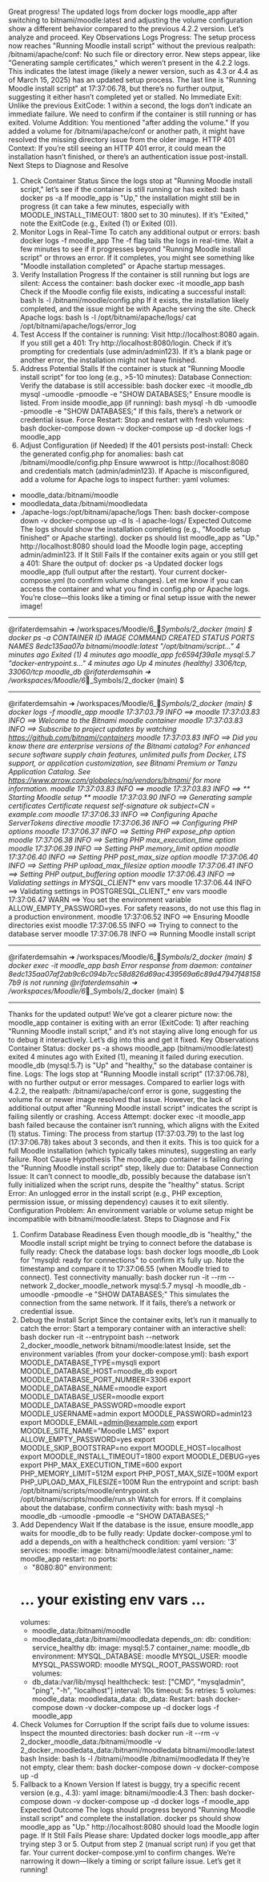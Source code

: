 Great progress! The updated logs from docker logs moodle_app after switching to bitnami/moodle:latest and adjusting the volume configuration show a different behavior compared to the previous 4.2.2 version. Let’s analyze and proceed.
Key Observations
Logs Progress:
The setup process now reaches "Running Moodle install script" without the previous realpath: /bitnami/apache/conf: No such file or directory error.
New steps appear, like "Generating sample certificates," which weren’t present in the 4.2.2 logs. This indicates the latest image (likely a newer version, such as 4.3 or 4.4 as of March 15, 2025) has an updated setup process.
The last line is "Running Moodle install script" at 17:37:06.78, but there’s no further output, suggesting it either hasn’t completed yet or stalled.
No Immediate Exit:
Unlike the previous ExitCode: 1 within a second, the logs don’t indicate an immediate failure. We need to confirm if the container is still running or has exited.
Volume Addition:
You mentioned "after adding the volume." If you added a volume for /bitnami/apache/conf or another path, it might have resolved the missing directory issue from the older image.
HTTP 401 Context:
If you’re still seeing an HTTP 401 error, it could mean the installation hasn’t finished, or there’s an authentication issue post-install.
Next Steps to Diagnose and Resolve
1. Check Container Status
Since the logs stop at "Running Moodle install script," let’s see if the container is still running or has exited:
bash
docker ps -a
If moodle_app is "Up," the installation might still be in progress (it can take a few minutes, especially with MOODLE_INSTALL_TIMEOUT: 1800 set to 30 minutes).
If it’s "Exited," note the ExitCode (e.g., Exited (1) or Exited (0)).
2. Monitor Logs in Real-Time
To catch any additional output or errors:
bash
docker logs -f moodle_app
The -f flag tails the logs in real-time. Wait a few minutes to see if it progresses beyond "Running Moodle install script" or throws an error.
If it completes, you might see something like "Moodle installation completed" or Apache startup messages.
3. Verify Installation Progress
If the container is still running but logs are silent:
Access the container:
bash
docker exec -it moodle_app bash
Check if the Moodle config file exists, indicating a successful install:
bash
ls -l /bitnami/moodle/config.php
If it exists, the installation likely completed, and the issue might be with Apache serving the site.
Check Apache logs:
bash
ls -l /opt/bitnami/apache/logs/
cat /opt/bitnami/apache/logs/error_log
4. Test Access
If the container is running:
Visit http://localhost:8080 again.
If you still get a 401:
Try http://localhost:8080/login.
Check if it’s prompting for credentials (use admin/admin123).
If it’s a blank page or another error, the installation might not have finished.
5. Address Potential Stalls
If the container is stuck at "Running Moodle install script" for too long (e.g., >5-10 minutes):
Database Connection:
Verify the database is still accessible:
bash
docker exec -it moodle_db mysql -umoodle -pmoodle -e "SHOW DATABASES;"
Ensure moodle is listed.
From inside moodle_app (if running):
bash
mysql -h db -umoodle -pmoodle -e "SHOW DATABASES;"
If this fails, there’s a network or credential issue.
Force Restart:
Stop and restart with fresh volumes:
bash
docker-compose down -v
docker-compose up -d
docker logs -f moodle_app
6. Adjust Configuration (if Needed)
If the 401 persists post-install:
Check the generated config.php for anomalies:
bash
cat /bitnami/moodle/config.php
Ensure wwwroot is http://localhost:8080 and credentials match (admin/admin123).
If Apache is misconfigured, add a volume for Apache logs to inspect further:
yaml
volumes:
  - moodle_data:/bitnami/moodle
  - moodledata_data:/bitnami/moodledata
  - ./apache-logs:/opt/bitnami/apache/logs
Then:
bash
docker-compose down -v
docker-compose up -d
ls -l apache-logs/
Expected Outcome
The logs should show the installation completing (e.g., "Moodle setup finished" or Apache starting).
docker ps should list moodle_app as "Up."
http://localhost:8080 should load the Moodle login page, accepting admin/admin123.
If It Still Fails
If the container exits again or you still get a 401:
Share the output of:
docker ps -a
Updated docker logs moodle_app (full output after the restart).
Your current docker-compose.yml (to confirm volume changes).
Let me know if you can access the container and what you find in config.php or Apache logs.
You’re close—this looks like a timing or final setup issue with the newer image!

---

@rifaterdemsahin ➜ /workspaces/Moodle/6_🔣_Symbols/2_docker (main) $ docker ps -a
CONTAINER ID   IMAGE                   COMMAND                  CREATED         STATUS                     PORTS                 NAMES
8edc135aa07a   bitnami/moodle:latest   "/opt/bitnami/script…"   4 minutes ago   Exited (1) 4 minutes ago                         moodle_app
fc6594f39a1e   mysql:5.7               "docker-entrypoint.s…"   4 minutes ago   Up 4 minutes (healthy)     3306/tcp, 33060/tcp   moodle_db
@rifaterdemsahin ➜ /workspaces/Moodle/6_🔣_Symbols/2_docker (main) $ 


----

@rifaterdemsahin ➜ /workspaces/Moodle/6_🔣_Symbols/2_docker (main) $ docker logs -f moodle_app
moodle 17:37:03.79 INFO  ==> 
moodle 17:37:03.83 INFO  ==> Welcome to the Bitnami moodle container
moodle 17:37:03.83 INFO  ==> Subscribe to project updates by watching https://github.com/bitnami/containers
moodle 17:37:03.83 INFO  ==> Did you know there are enterprise versions of the Bitnami catalog? For enhanced secure software supply chain features, unlimited pulls from Docker, LTS support, or application customization, see Bitnami Premium or Tanzu Application Catalog. See https://www.arrow.com/globalecs/na/vendors/bitnami/ for more information.
moodle 17:37:03.83 INFO  ==> 
moodle 17:37:03.83 INFO  ==> ** Starting Moodle setup **
moodle 17:37:03.90 INFO  ==> Generating sample certificates
Certificate request self-signature ok
subject=CN = example.com
moodle 17:37:06.33 INFO  ==> Configuring Apache ServerTokens directive
moodle 17:37:06.36 INFO  ==> Configuring PHP options
moodle 17:37:06.37 INFO  ==> Setting PHP expose_php option
moodle 17:37:06.38 INFO  ==> Setting PHP max_execution_time option
moodle 17:37:06.39 INFO  ==> Setting PHP memory_limit option
moodle 17:37:06.40 INFO  ==> Setting PHP post_max_size option
moodle 17:37:06.40 INFO  ==> Setting PHP upload_max_filesize option
moodle 17:37:06.41 INFO  ==> Setting PHP output_buffering option
moodle 17:37:06.43 INFO  ==> Validating settings in MYSQL_CLIENT_* env vars
moodle 17:37:06.44 INFO  ==> Validating settings in POSTGRESQL_CLIENT_* env vars
moodle 17:37:06.47 WARN  ==> You set the environment variable ALLOW_EMPTY_PASSWORD=yes. For safety reasons, do not use this flag in a production environment.
moodle 17:37:06.52 INFO  ==> Ensuring Moodle directories exist
moodle 17:37:06.55 INFO  ==> Trying to connect to the database server
moodle 17:37:06.78 INFO  ==> Running Moodle install script

---

@rifaterdemsahin ➜ /workspaces/Moodle/6_🔣_Symbols/2_docker (main) $ docker exec -it moodle_app bash
Error response from daemon: container 8edc135aa07af2ab9c6c094b7cc58d826d69ac439569a6c89d47947f481587b9 is not running
@rifaterdemsahin ➜ /workspaces/Moodle/6_🔣_Symbols/2_docker (main) $ 

---

Thanks for the updated output! We’ve got a clearer picture now: the moodle_app container is exiting with an error (ExitCode: 1) after reaching "Running Moodle install script," and it’s not staying alive long enough for us to debug it interactively. Let’s dig into this and get it fixed.
Key Observations
Container Status:
docker ps -a shows moodle_app (bitnami/moodle:latest) exited 4 minutes ago with Exited (1), meaning it failed during execution.
moodle_db (mysql:5.7) is "Up" and "healthy," so the database container is fine.
Logs:
The logs stop at "Running Moodle install script" (17:37:06.78), with no further output or error messages.
Compared to earlier logs with 4.2.2, the realpath: /bitnami/apache/conf error is gone, suggesting the volume fix or newer image resolved that issue.
However, the lack of additional output after "Running Moodle install script" indicates the script is failing silently or crashing.
Access Attempt:
docker exec -it moodle_app bash failed because the container isn’t running, which aligns with the Exited (1) status.
Timing:
The process from startup (17:37:03.79) to the last log (17:37:06.78) takes about 3 seconds, and then it exits. This is too quick for a full Moodle installation (which typically takes minutes), suggesting an early failure.
Root Cause Hypothesis
The moodle_app container is failing during the "Running Moodle install script" step, likely due to:
Database Connection Issue: It can’t connect to moodle_db, possibly because the database isn’t fully initialized when the script runs, despite the "healthy" status.
Script Error: An unlogged error in the install script (e.g., PHP exception, permission issue, or missing dependency) causes it to exit silently.
Configuration Problem: An environment variable or volume setup might be incompatible with bitnami/moodle:latest.
Steps to Diagnose and Fix
1. Confirm Database Readiness
Even though moodle_db is "healthy," the Moodle install script might be trying to connect before the database is fully ready:
Check the database logs:
bash
docker logs moodle_db
Look for "mysqld: ready for connections" to confirm it’s fully up. Note the timestamp and compare it to 17:37:06.55 (when Moodle tried to connect).
Test connectivity manually:
bash
docker run -it --rm --network 2_docker_moodle_network mysql:5.7 mysql -h moodle_db -umoodle -pmoodle -e "SHOW DATABASES;"
This simulates the connection from the same network. If it fails, there’s a network or credential issue.
2. Debug the Install Script
Since the container exits, let’s run it manually to catch the error:
Start a temporary container with an interactive shell:
bash
docker run -it --entrypoint bash --network 2_docker_moodle_network bitnami/moodle:latest
Inside, set the environment variables (from your docker-compose.yml):
bash
export MOODLE_DATABASE_TYPE=mysqli
export MOODLE_DATABASE_HOST=moodle_db
export MOODLE_DATABASE_PORT_NUMBER=3306
export MOODLE_DATABASE_NAME=moodle
export MOODLE_DATABASE_USER=moodle
export MOODLE_DATABASE_PASSWORD=moodle
export MOODLE_USERNAME=admin
export MOODLE_PASSWORD=admin123
export MOODLE_EMAIL=admin@example.com
export MOODLE_SITE_NAME="Moodle LMS"
export ALLOW_EMPTY_PASSWORD=yes
export MOODLE_SKIP_BOOTSTRAP=no
export MOODLE_HOST=localhost
export MOODLE_INSTALL_TIMEOUT=1800
export MOODLE_DEBUG=yes
export PHP_MAX_EXECUTION_TIME=600
export PHP_MEMORY_LIMIT=512M
export PHP_POST_MAX_SIZE=100M
export PHP_UPLOAD_MAX_FILESIZE=100M
Run the entrypoint and script:
bash
/opt/bitnami/scripts/moodle/entrypoint.sh /opt/bitnami/scripts/moodle/run.sh
Watch for errors. If it complains about the database, confirm connectivity with:
bash
mysql -h moodle_db -umoodle -pmoodle -e "SHOW DATABASES;"
3. Add Dependency Wait
If the database is the issue, ensure moodle_app waits for moodle_db to be fully ready:
Update docker-compose.yml to add a depends_on with a healthcheck condition:
yaml
version: '3'
services:
  moodle:
    image: bitnami/moodle:latest
    container_name: moodle_app
    restart: no
    ports:
      - "8080:80"
    environment:
      # ... your existing env vars ...
    volumes:
      - moodle_data:/bitnami/moodle
      - moodledata_data:/bitnami/moodledata
    depends_on:
      db:
        condition: service_healthy
  db:
    image: mysql:5.7
    container_name: moodle_db
    environment:
      MYSQL_DATABASE: moodle
      MYSQL_USER: moodle
      MYSQL_PASSWORD: moodle
      MYSQL_ROOT_PASSWORD: root
    volumes:
      - db_data:/var/lib/mysql
    healthcheck:
      test: ["CMD", "mysqladmin", "ping", "-h", "localhost"]
      interval: 10s
      timeout: 5s
      retries: 5
volumes:
  moodle_data:
  moodledata_data:
  db_data:
Restart:
bash
docker-compose down -v
docker-compose up -d
docker logs -f moodle_app
4. Check Volumes for Corruption
If the script fails due to volume issues:
Inspect the mounted directories:
bash
docker run -it --rm -v 2_docker_moodle_data:/bitnami/moodle -v 2_docker_moodledata_data:/bitnami/moodledata bitnami/moodle:latest bash
Inside:
bash
ls -l /bitnami/moodle /bitnami/moodledata
If they’re not empty, clear them:
bash
docker-compose down -v
docker-compose up -d
5. Fallback to a Known Version
If latest is buggy, try a specific recent version (e.g., 4.3):
yaml
image: bitnami/moodle:4.3
Then:
bash
docker-compose down -v
docker-compose up -d
docker logs -f moodle_app
Expected Outcome
The logs should progress beyond "Running Moodle install script" and complete the installation.
docker ps should show moodle_app as "Up."
http://localhost:8080 should load the Moodle login page.
If It Still Fails
Please share:
Updated docker logs moodle_app after trying step 3 or 5.
Output from step 2 (manual script run) if you get that far.
Your current docker-compose.yml to confirm changes.
We’re narrowing it down—likely a timing or script failure issue. Let’s get it running!